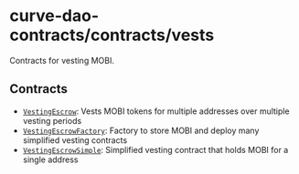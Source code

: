 # curve-dao-contracts/contracts/vests

Contracts for vesting MOBI.

## Contracts

- [`VestingEscrow`](VestingEscrow.vy): Vests MOBI tokens for multiple addresses over multiple vesting periods
- [`VestingEscrowFactory`](VestingEscrowFactory.vy): Factory to store MOBI and deploy many simplified vesting contracts
- [`VestingEscrowSimple`](VestingEscrowSimple.vy): Simplified vesting contract that holds MOBI for a single address
